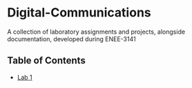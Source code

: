 # Digital-Communications

A collection of laboratory assignments and projects, alongside documentation, developed during ENEE-3141

## Table of Contents
- [Lab 1](/testing)
